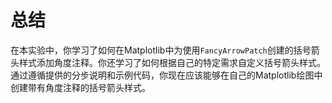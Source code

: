# 总结

在本实验中，你学习了如何在Matplotlib中为使用`FancyArrowPatch`创建的括号箭头样式添加角度注释。你还学习了如何根据自己的特定需求自定义括号箭头样式。通过遵循提供的分步说明和示例代码，你现在应该能够在自己的Matplotlib绘图中创建带有角度注释的括号箭头样式。
